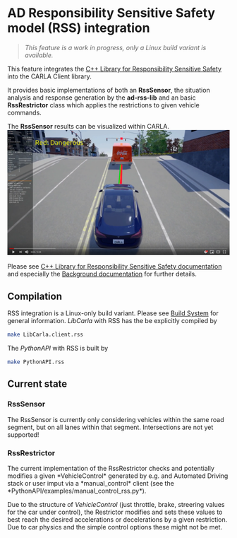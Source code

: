 <h1>AD Responsibility Sensitive Safety model (RSS) integration</h1>

> _This feature is a work in progress, only a Linux build variant is available._

This feature integrates the [C++ Library for Responsibility Sensitive Safety](https://github.com/intel/ad-rss-lib) into the CARLA Client library.

It provides basic implementations of both an **RssSensor**, the situation analysis and response generation by the **ad-rss-lib** and an basic **RssRestrictor** class which applies the restrictions to given vehicle commands.

The **RssSensor** results can be visualized within CARLA.
[![RSS safety sensor in CARLA](img/rss_carla_integration.png)](https://www.youtube.com/watch?v=UxKPXPT2T8Q)


Please see [C++ Library for Responsibility Sensitive Safety documentation](https://intel.github.io/ad-rss-lib/) and especially the [Background documentation](https://intel.github.io/ad-rss-lib/documentation/Main.html) for further details.


<h2>Compilation</h2>

RSS integration is a Linux-only build variant.
Please see [Build System](dev/build_system.md) for general information.
*LibCarla* with RSS has the be explicitly compiled by

```sh
make LibCarla.client.rss
```

The *PythonAPI* with RSS is built by

```sh
make PythonAPI.rss
```


<h2>Current state</h2>
<h3>RssSensor</h3>
The RssSensor is currently only considering vehicles within the same road segment, but on all lanes within that segment. Intersections are not yet supported!

<h3>RssRestrictor</h3>
The current implementation of the RssRestrictor checks and potentially modifies a given *VehicleControl* generated by e.g. and Automated Driving stack or user imput via a *manual_control* client (see the *PythonAPI/examples/manual_control_rss.py*).

Due to the structure of *VehicleControl* (just throttle, brake, streering values for the car under control), the Restrictor modifies and sets these values to best reach the desired accelerations or decelerations by a given restriction. Due to car physics and the simple control options these might not be met.

